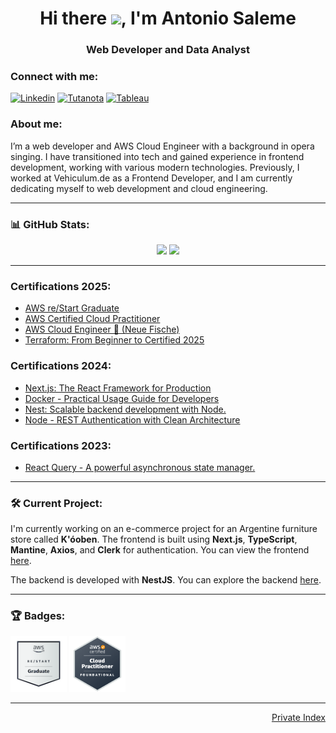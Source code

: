 <h1 align="center">Hi there <img src="https://github.com/thusspokedata/antonio-datahack/blob/main/images/Hi.gif" width="25px">, I'm Antonio Saleme</h1>
<h3 align="center">Web Developer and Data Analyst</h3>

<h3 align="left">Connect with me:</h3>

[![Linkedin](https://img.shields.io/badge/LinkedIn-0077B5?style=for-the-badge&logo=linkedin&logoColor=white)](https://www.linkedin.com/in/antonio-saleme-sastre/)
[![Tutanota](https://img.shields.io/badge/Tutanota-840010?style=for-the-badge&logo=Tutanota&logoColor=white)](mailto:antoniosastre@tutanota.com)
[![Tableau](https://img.shields.io/badge/Tableau-2d4b65?style=for-the-badge&logo=Tableau&logoColor=E97627)](https://public.tableau.com/app/profile/antonio.saleme#!/)

<h3 align="left">About me:</h3>

<p>I’m a web developer and AWS Cloud Engineer with a background in opera singing. I have transitioned into tech and gained experience in frontend development, working with various modern technologies. Previously, I worked at Vehiculum.de as a Frontend Developer, and I am currently dedicating myself to web development and cloud engineering.</p>

<hr />

### 📊 GitHub Stats:
<p align="center">
  <img src="https://github-readme-stats.vercel.app/api?username=thusspokedata&show_icons=true&theme=dracula" />
  <img src="https://github-readme-stats.vercel.app/api/top-langs/?username=thusspokedata&layout=compact&theme=dracula" />
</p>

<hr />

<h3 align="left">Certifications 2025:</h3>
<ul>
  <li><a href="https://www.credly.com/badges/abefd6e2-4849-46e1-9860-b310162fad04" target="_blank">AWS re/Start Graduate</a></li>
  <li><a href="https://www.credly.com/badges/de23a960-092a-4387-9597-4816c7b116d9" target="_blank">AWS Certified Cloud Practitioner</a></li>
  <li><a href="https://eu.images.credential.net/embed/qzvfsgel.png" target="_blank">AWS Cloud Engineer 🎯 (Neue Fische)</a></li>
  <li><a href="https://www.udemy.com/certificate/UC-1747060d-cb70-4166-93fe-2b048fa1cd61">Terraform: From Beginner to Certified 2025</a></li>
</ul>



<h3 align="left">Certifications 2024:</h3>
<ul>
  <li><a href="https://cursos.devtalles.com/certificates/sawtn3cqr1">Next.js: The React Framework for Production</a></li>
  <li><a href="https://cursos.devtalles.com/certificates/avxskvpiur">Docker - Practical Usage Guide for Developers</a></li>
  <li><a href="https://www.udemy.com/certificate/UC-695b0067-f675-4053-8e56-40ec648c388c/">Nest: Scalable backend development with Node.</a></li>
  <li><a href="https://cursos.devtalles.com/certificates/ttp0r00jmj">Node - REST Authentication with Clean Architecture</a></li>
</ul>

<h3 align="left">Certifications 2023:</h3>
<ul>
  <li><a href="https://cursos.devtalles.com/certificates/fdvtoaz2oa">React Query - A powerful asynchronous state manager.</a></li>
</ul>

<hr />

### 🛠️ Current Project:
<p>I'm currently working on an e-commerce project for an Argentine furniture store called <strong>K'óoben</strong>. The frontend is built using <strong>Next.js</strong>, <strong>TypeScript</strong>, <strong>Mantine</strong>, <strong>Axios</strong>, and <strong>Clerk</strong> for authentication. You can view the frontend <a href="https://github.com/thusspokedata/kooben-fe">here</a>.</p>

<p>The backend is developed with <strong>NestJS</strong>. You can explore the backend <a href="https://github.com/thusspokedata/kooben-be">here</a>.</p>

<hr />

<h3 align="left">🏆 Badges:</h3>

<p align="left">
  <img src="images/aws-re-start-graduate(1).png" width="90" alt="AWS re/Start Graduate">
  <img src="images/aws-certified-cloud-practitioner.png" width="90" alt="AWS Certified Cloud Practitioner">
</p>

<hr />

<p align="right"><a href="https://github.com/thusspokedata/index-readme">Private Index</a></p>
<!--

<div align="center">
  <div style="display: flex; justify-content: center;">
    <img src="https://github-readme-stats.vercel.app/api/top-langs/?username=thusspokedata&langs_count=7&count_private=true&theme=dracula&line_height=10" />
    <a href="https://github.com/thusspokedata">
      <img src="https://github-profile-summary-cards.vercel.app/api/cards/profile-details?username=thusspokedata&theme=dracula" />
    </a>
  </div>
</div>

**Find me on Codewars:**

![](https://www.codewars.com/users/Thusspokedata/badges/small)

 ---
 <strong>Projects:</strong> <br>
 * [Building an App using JavaScript, MongoDb, NodeJs and Express](https://github.com/Beachvolley-Project/Project-2)
 * [Predicting Selling Prices -Linear Regression-](https://github.com/marimor62/Midtermproject-Housing)
 * [Fake News detector -NLP-](https://github.com/thusspokedata/fake-news-project)
 * [Credict Card Offer -Linear Classification- (still in progress)](https://github.com/thusspokedata/classification-project)
 * [Building a Website using Django](https://cinkriscautzky-fono.com)
 * [I created my website using Bootstrap and Django](https://thusspokedata.com/)
 
 ---
 
 
 <strong>Education:</strong> <br>
 
  * [Full-stack Web Developer, Ironhack Berlin](https://www.credential.net/3b75062b-a433-45b6-abbe-0ddb4fad7e69)
    - Front-end technologies learned: HTML | CSS | JavaScript (ES6) | React
    - Back-end technologies learned: ExpressJs | NodeJs | MongoDb | Axios
    - Version Control: Git | Github
  * [Data Analyst, Ironhack Berlin](https://www.credential.net/1fe2745b-f984-472e-aafc-d5b0b4be7106#gs.ma5lw8)
    - Data Analysis using Python (Pandas, NumPy) & MySQL
    - Data Visualization (Tableau, Plotly, & Seaborn)
    - Build, Evaluate & Deploy Machine Learning Models and Pipelines (Scikit-Learn)
    - Inferential Statistics in Python & Business Intelligence
    - Data Wrangling, Data Cleaning, API & Web Scraping
 
 <strong>Certifications:</strong><br>
+ SQL:
  * [Advanced SQL Database Administration with MySQL Workbench](https://www.udemy.com/certificate/UC-9581b536-30ae-4e6b-b13c-371a9852c0a5/)
  * [Advanced SQL: MySQL Data Analysis & Business Intelligence](https://www.udemy.com/certificate/UC-30eb750b-7ac6-475e-8ae8-3d3415f64646/)
+ Tableau
  * [Advanced Tableau for Business Intelligence & Data Analysis](https://www.udemy.com/certificate/UC-deb4a03d-4386-4d4c-ab2a-0e7f7c6b83e6/)
  * [Tableau 2020 A-Z: Hands-On Tableau Training for Data Science](https://www.udemy.com/certificate/UC-f221eb07-7c14-4f5d-b79e-d468133b4ab3/)
+ Excel 
  * [Microsoft Excel - Data Analysis with Excel Pivot Tables](https://www.udemy.com/certificate/UC-cf1e3b75-d53c-4fdd-a5bd-f10d539ada46/)
  * [Microsoft Excel - Data Visualization, Excel Charts & Graphs](https://www.udemy.com/certificate/UC-6aa52baa-e50a-4f0a-be48-dfe4cc517c35/)
+ Data Science
  * [Data Science for Business | 6 Real-world Case Studies](https://www.udemy.com/certificate/UC-1a63ce59-76c9-42e2-961a-1bf0c3dc525a/)
+ Machine Learning
  * [Machine Learning with Imbalanced Data](https://www.udemy.com/certificate/UC-c71dbe54-a37d-4d45-9e7d-315370afe242/)
+ Statistics
  * [Learn Statistics with Python Course](https://www.codecademy.com/profiles/web7847578924/certificates/05226ac87e20192597adea00b851c15a)
+ Data Engineering
  * [Your data in the cloud: ETL with Python in the cloud](https://www.udemy.com/certificate/UC-5d4c9d92-be31-44dc-bbc4-f73fcf6173d7/)

---

 
**Github Stats:**

![](https://visitor-badge.glitch.me/badge?page_id=thusspokedata.thusspokedata)
![](https://img.shields.io/github/followers/thusspokedata?style=social)


 <p align="center">
  <a href="https://github.com/thusspokedata"><span>
    <img align="center" src="https://github-profile-summary-cards.vercel.app/api/cards/profile-details?username=thusspokedata&theme=dracula" />
    </span></a>
</p>

 

<p align="center">
  
  <img src="https://github-readme-stats.vercel.app/api?username=thusspokedata&count_private=true&show_icons=true&theme=dracula&line_height=33">
  <img src="https://github-readme-stats.vercel.app/api/top-langs/?username=thusspokedata&langs_count=8&count_private=true&theme=dracula&line_height=10">

</p>





</svg></a>Like my work? </h4>
<a href="https://www.buymeacoffee.com/thusspokedata" rel="nofollow"><img src="https://camo.githubusercontent.com/50b72c0e1d8c6e5ca08b526bbc8946aef30c668031713ee7ebaf76f674c69e28/68747470733a2f2f696d672e6275796d6561636f666665652e636f6d2f627574746f6e2d6170692f3f746578743d427579206d65206120636f6666656526656d6f6a693d26736c75673d68616d7a61616c69383126627574746f6e5f636f6c6f75723d46464444303026666f6e745f636f6c6f75723d30303030303026666f6e745f66616d696c793d436f6f6b6965266f75746c696e655f636f6c6f75723d30303030303026636f666665655f636f6c6f75723d666666666666" data-canonical-src="https://img.buymeacoffee.com/button-api/?text=Buy me a coffee&amp;emoji=&amp;slug=hamzaali81&amp;button_colour=FFDD00&amp;font_colour=000000&amp;font_family=Cookie&amp;outline_colour=000000&amp;coffee_colour=ffffff" style="max-width: 100%;"></a>



 
![GitHub Activity Graph](https://activity-graph.herokuapp.com/graph?username=antonio-datahack&bg_color=000000&color=4fff67&line=4fff67&point=ffffff&area=true&hide_border=true)  

![GitHub Activity Graph](https://activity-graph.herokuapp.com/graph?username=antonio-datahack&bg_color=282a36&color=4fff67&line=4fff67&point=ffffff&area=true&hide_border=true)  

![Asmit's GitHub activity graph](https://activity-graph.herokuapp.com/graph?username=antonio-datahack&hide_border=true&theme=redical)

--- 
[![Linkedin](https://img.shields.io/badge/-AntonioSaleme-blue?style=flat&logo=Linkedin&logoColor=white)](https://www.linkedin.com/in/antonio-saleme-sastre/)
[![Gmail](https://img.shields.io/badge/-AntonioSaleme-c14438?style=flat&logo=Gmail&logoColor=white)](mailto:antonio.datahack@gmail.com)
[![Tableau](https://img.shields.io/badge/-Tableau-2d4b65?style=flat&logo=tableau&logoColor=E97627)](https://public.tableau.com/app/profile/antonio.saleme#!/)

 <p align="center">
  <a href="https://github.com/antonio-datahack"><span>
    <img align="center" src="https://github-profile-summary-cards.vercel.app/api/cards/profile-details?username=antonio-datahack&theme=dracula" />
    </span></a>
</p>

